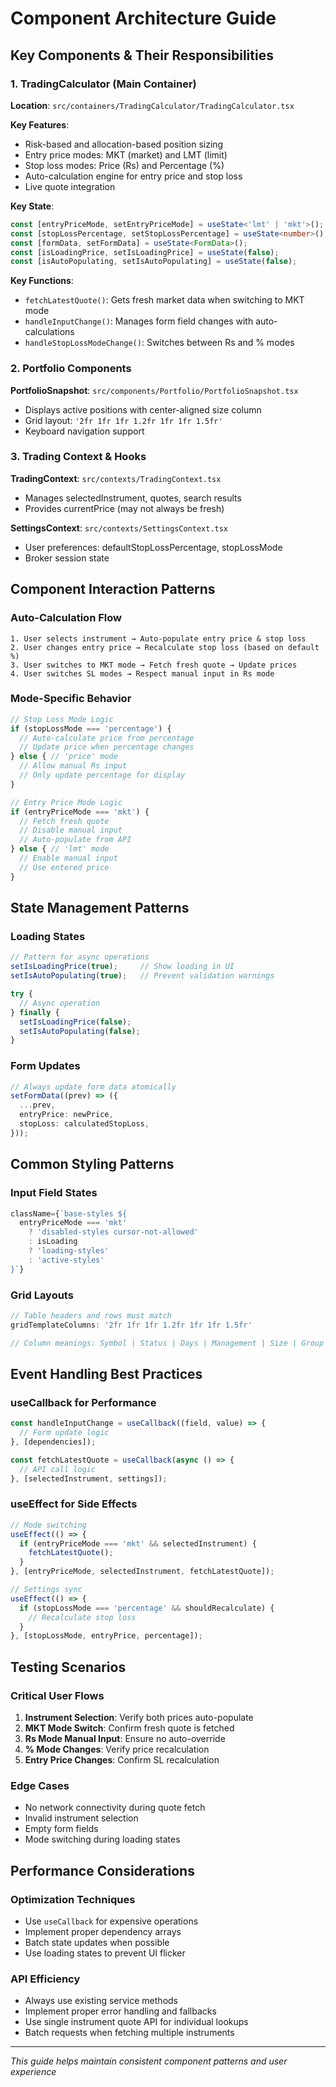 # Component Architecture Guide

## Key Components & Their Responsibilities

### 1. TradingCalculator (Main Container)
**Location**: `src/containers/TradingCalculator/TradingCalculator.tsx`

**Key Features**:
- Risk-based and allocation-based position sizing
- Entry price modes: MKT (market) and LMT (limit)
- Stop loss modes: Price (Rs) and Percentage (%)
- Auto-calculation engine for entry price and stop loss
- Live quote integration

**Key State**:
```typescript
const [entryPriceMode, setEntryPriceMode] = useState<'lmt' | 'mkt'>();
const [stopLossPercentage, setStopLossPercentage] = useState<number>();
const [formData, setFormData] = useState<FormData>();
const [isLoadingPrice, setIsLoadingPrice] = useState(false);
const [isAutoPopulating, setIsAutoPopulating] = useState(false);
```

**Key Functions**:
- `fetchLatestQuote()`: Gets fresh market data when switching to MKT mode
- `handleInputChange()`: Manages form field changes with auto-calculations
- `handleStopLossModeChange()`: Switches between Rs and % modes

### 2. Portfolio Components
**PortfolioSnapshot**: `src/components/Portfolio/PortfolioSnapshot.tsx`
- Displays active positions with center-aligned size column
- Grid layout: `'2fr 1fr 1fr 1.2fr 1fr 1fr 1.5fr'`
- Keyboard navigation support

### 3. Trading Context & Hooks
**TradingContext**: `src/contexts/TradingContext.tsx`
- Manages selectedInstrument, quotes, search results
- Provides currentPrice (may not always be fresh)

**SettingsContext**: `src/contexts/SettingsContext.tsx` 
- User preferences: defaultStopLossPercentage, stopLossMode
- Broker session state

## Component Interaction Patterns

### Auto-Calculation Flow
```
1. User selects instrument → Auto-populate entry price & stop loss
2. User changes entry price → Recalculate stop loss (based on default %)
3. User switches to MKT mode → Fetch fresh quote → Update prices
4. User switches SL modes → Respect manual input in Rs mode
```

### Mode-Specific Behavior
```typescript
// Stop Loss Mode Logic
if (stopLossMode === 'percentage') {
  // Auto-calculate price from percentage
  // Update price when percentage changes
} else { // 'price' mode
  // Allow manual Rs input
  // Only update percentage for display
}

// Entry Price Mode Logic  
if (entryPriceMode === 'mkt') {
  // Fetch fresh quote
  // Disable manual input
  // Auto-populate from API
} else { // 'lmt' mode  
  // Enable manual input
  // Use entered price
}
```

## State Management Patterns

### Loading States
```typescript
// Pattern for async operations
setIsLoadingPrice(true);     // Show loading in UI
setIsAutoPopulating(true);   // Prevent validation warnings

try {
  // Async operation
} finally {
  setIsLoadingPrice(false);
  setIsAutoPopulating(false);
}
```

### Form Updates
```typescript
// Always update form data atomically
setFormData((prev) => ({
  ...prev,
  entryPrice: newPrice,
  stopLoss: calculatedStopLoss,
}));
```

## Common Styling Patterns

### Input Field States
```typescript
className={`base-styles ${
  entryPriceMode === 'mkt' 
    ? 'disabled-styles cursor-not-allowed'
    : isLoading 
    ? 'loading-styles' 
    : 'active-styles'
}`}
```

### Grid Layouts
```typescript
// Table headers and rows must match
gridTemplateColumns: '2fr 1fr 1fr 1.2fr 1fr 1fr 1.5fr'

// Column meanings: Symbol | Status | Days | Management | Size | Group | Return
```

## Event Handling Best Practices

### useCallback for Performance
```typescript
const handleInputChange = useCallback((field, value) => {
  // Form update logic
}, [dependencies]);

const fetchLatestQuote = useCallback(async () => {
  // API call logic  
}, [selectedInstrument, settings]);
```

### useEffect for Side Effects
```typescript
// Mode switching
useEffect(() => {
  if (entryPriceMode === 'mkt' && selectedInstrument) {
    fetchLatestQuote();
  }
}, [entryPriceMode, selectedInstrument, fetchLatestQuote]);

// Settings sync
useEffect(() => {
  if (stopLossMode === 'percentage' && shouldRecalculate) {
    // Recalculate stop loss
  }
}, [stopLossMode, entryPrice, percentage]);
```

## Testing Scenarios

### Critical User Flows
1. **Instrument Selection**: Verify both prices auto-populate
2. **MKT Mode Switch**: Confirm fresh quote is fetched
3. **Rs Mode Manual Input**: Ensure no auto-override
4. **% Mode Changes**: Verify price recalculation
5. **Entry Price Changes**: Confirm SL recalculation

### Edge Cases
- No network connectivity during quote fetch
- Invalid instrument selection
- Empty form fields
- Mode switching during loading states

## Performance Considerations

### Optimization Techniques
- Use `useCallback` for expensive operations
- Implement proper dependency arrays
- Batch state updates when possible
- Use loading states to prevent UI flicker

### API Efficiency
- Always use existing service methods
- Implement proper error handling and fallbacks
- Use single instrument quote API for individual lookups
- Batch requests when fetching multiple instruments

---
*This guide helps maintain consistent component patterns and user experience*
